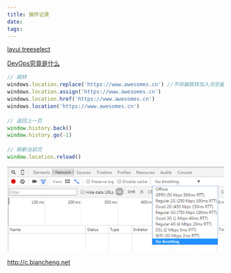 ```yaml
---
title: 插件记录
date: 
tags:
---
```



[layui treeselect](https://wujiawei0926.gitee.io/treeselect/)


[DevOps究竟是什么](http://www.cnblogs.com/beef/p/7743594.html)


```javascript
// 跳转
windows.location.replace('https://www.awesomes.cn') //不将被跳转加入浏览器
windows.location.assign('https://www.awesomes.cn')
windows.location.href('https://www.awesomes.cn')
windows.location('https://www.awesomes.cn')

// 返回上一页
window.history.back()
window.history.go(-1)

// 刷新当前页
window.location.reload()
```
![chrome网速](media/chrome%E7%BD%91%E9%80%9F.jpg)

http://c.biancheng.net

